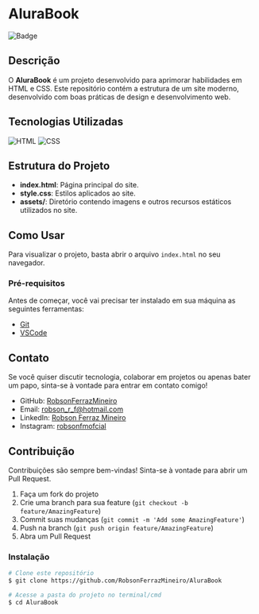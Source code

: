 # AluraBook

![Badge](https://img.shields.io/badge/Projeto-AluraBook-blue)

## Descrição

O **AluraBook** é um projeto desenvolvido para aprimorar habilidades em HTML e CSS. Este repositório contém a estrutura de um site moderno, desenvolvido com boas práticas de design e desenvolvimento web.

## Tecnologias Utilizadas

![HTML](https://img.shields.io/badge/HTML-59.7%25-orange)
![CSS](https://img.shields.io/badge/CSS-40.3%25-blue)

## Estrutura do Projeto

- **index.html**: Página principal do site.
- **style.css**: Estilos aplicados ao site.
- **assets/**: Diretório contendo imagens e outros recursos estáticos utilizados no site.

## Como Usar

Para visualizar o projeto, basta abrir o arquivo `index.html` no seu navegador.

### Pré-requisitos

Antes de começar, você vai precisar ter instalado em sua máquina as seguintes ferramentas:
- [Git](https://git-scm.com)
- [VSCode](https://code.visualstudio.com/)

## Contato

Se você quiser discutir tecnologia, colaborar em projetos ou apenas bater um papo, sinta-se à vontade para entrar em contato comigo!

- GitHub: [RobsonFerrazMineiro](https://github.com/RobsonFerrazMineiro)
- Email: [robson_r_f@hotmail.com](mailto:robson_r_f@hotmail.com)
- LinkedIn: [Robson Ferraz Mineiro](https://www.linkedin.com/in/robson-ferraz-mineiro/)
- Instagram: [robsonfmofcial](https://www.instagram.com/robsonfmofcial/)

## Contribuição

Contribuições são sempre bem-vindas! Sinta-se à vontade para abrir um Pull Request.

1. Faça um fork do projeto
2. Crie uma branch para sua feature (`git checkout -b feature/AmazingFeature`)
3. Commit suas mudanças (`git commit -m 'Add some AmazingFeature'`)
4. Push na branch (`git push origin feature/AmazingFeature`)
5. Abra um Pull Request

### Instalação

```bash
# Clone este repositório
$ git clone https://github.com/RobsonFerrazMineiro/AluraBook

# Acesse a pasta do projeto no terminal/cmd
$ cd AluraBook

